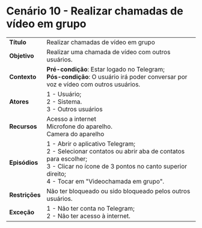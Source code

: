 # Cenário 10 - Realizar chamadas de vídeo em grupo

|                |                                                                                                                                                                                                                     |
| -------------- | :------------------------------------------------------------------------------------------------------------------------------------------------------------------------------------------------------------------ |
| **Título**     | Realizar chamadas de vídeo em grupo                                                                                                                                                                                 |
| **Objetivo**   | Realizar uma chamada de vídeo com outros usuários.                                                                                                                                                                  |
| **Contexto**   | **Pré-condição**: Estar logado no Telegram;<br>**Pós-condição**: O usuário irá poder conversar por voz e vídeo com outros usuários.                                                                                 |
| **Atores**     | 1 - Usuário;<br> 2 - Sistema. <br> 3 - Outros usuários                                                                                                                                                              |
| **Recursos**   | Acesso a internet <br> Microfone do aparelho. <br> Camera do aparelho                                                                                                                                               |
| **Episódios**  | 1 - Abrir o aplicativo Telegram; <br> 2 - Selecionar contatos ou abrir aba de contatos para escolher; <br>3 - Clicar no ícone de 3 pontos no canto superior direito; <br>4 - Tocar em "Videochamada em grupo". <br> |
| **Restrições** | Não ter bloqueado ou sido bloqueado pelos outros usuários.                                                                                                                                                          |
| **Exceção**    | 1 - Não ter conta no Telegram;<br> 2 - Não ter acesso à internet.                                                                                                                                                   |
